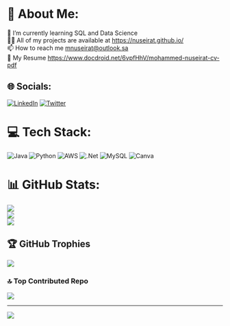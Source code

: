 # 💫 About Me:
🌱 I’m currently learning SQL and Data Science<br>👨‍💻 All of my projects are available at https://nuseirat.github.io/<br>📫 How to reach me mnuseirat@outlook.sa<br>📄 My Resume https://www.docdroid.net/6vpfHhV/mohammed-nuseirat-cv-pdf<br>


## 🌐 Socials:
[![LinkedIn](https://img.shields.io/badge/LinkedIn-%230077B5.svg?logo=linkedin&logoColor=white)](https://linkedin.com/in/mohammednuseirat) [![Twitter](https://img.shields.io/badge/Twitter-%231DA1F2.svg?logo=Twitter&logoColor=white)](https://twitter.com/MohaNuseirat) 

# 💻 Tech Stack:
![Java](https://img.shields.io/badge/java-%23ED8B00.svg?style=for-the-badge&logo=openjdk&logoColor=white) ![Python](https://img.shields.io/badge/python-3670A0?style=for-the-badge&logo=python&logoColor=ffdd54) ![AWS](https://img.shields.io/badge/AWS-%23FF9900.svg?style=for-the-badge&logo=amazon-aws&logoColor=white) ![.Net](https://img.shields.io/badge/.NET-5C2D91?style=for-the-badge&logo=.net&logoColor=white) ![MySQL](https://img.shields.io/badge/mysql-%2300000f.svg?style=for-the-badge&logo=mysql&logoColor=white) ![Canva](https://img.shields.io/badge/Canva-%2300C4CC.svg?style=for-the-badge&logo=Canva&logoColor=white)
# 📊 GitHub Stats:
![](https://github-readme-stats.vercel.app/api?username=nuseirat&theme=dark&hide_border=false&include_all_commits=false&count_private=false)<br/>
![](https://github-readme-streak-stats.herokuapp.com/?user=nuseirat&theme=dark&hide_border=false)<br/>
![](https://github-readme-stats.vercel.app/api/top-langs/?username=nuseirat&theme=dark&hide_border=false&include_all_commits=false&count_private=false&layout=compact)

## 🏆 GitHub Trophies
![](https://github-profile-trophy.vercel.app/?username=nuseirat&theme=radical&no-frame=false&no-bg=true&margin-w=4)

### 🔝 Top Contributed Repo
![](https://github-contributor-stats.vercel.app/api?username=nuseirat&limit=5&theme=dark&combine_all_yearly_contributions=true)

---
[![](https://visitcount.itsvg.in/api?id=nuseirat&icon=0&color=0)](https://visitcount.itsvg.in)

<!-- Proudly created with GPRM ( https://gprm.itsvg.in ) -->
